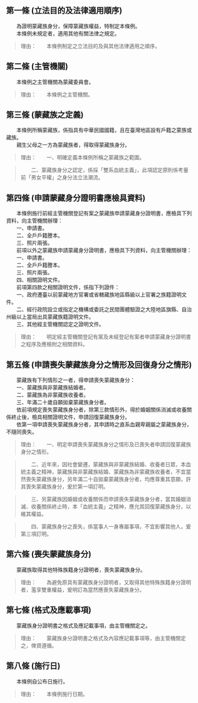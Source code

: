 第一條 (立法目的及法律適用順序)
-------------------------------
　　為證明蒙藏族身分，保障蒙藏族權益，特制定本條例。  
　　本條例未規定者，適用其他有關法律之規定。  
> 理由：　　本條例制定之立法目的及與其他法律適用之順序。



第二條 (主管機關)
-----------------
　　本條例之主管機關為蒙藏委員會。  
> 理由：　　本條例之主管機關。



第三條 (蒙藏族之定義)
---------------------
　　本條例所稱蒙藏族，係指具有中華民國國籍，且在臺灣地區設有戶籍之蒙族或藏族。  
　　親生父母之一方為蒙藏族者，得取得蒙藏族身分。  
> 理由：　　一、明確定義本條例所稱之蒙藏族之範圍。

> 　　二、蒙藏族身分之認定，係採「雙系血統主義」，此項認定原則係考量前「男女平權」之身分法立法潮流。



第四條 (申請蒙藏身分證明書應檢具資料)
-------------------------------------
　　本條例施行前經主管機關登記有案之蒙藏族申請蒙藏身分證明書，應檢具下列資料，向主管機關辦理：  
　　一、申請書。  
　　二、全戶戶籍謄本。  
　　三、照片兩張。  
　　前項以外之蒙藏族申請蒙藏身分證明書，應檢具下列資料，向主管機關辦理：  
　　一、申請書。  
　　二、全戶戶籍謄本。  
　　三、照片兩張。  
　　四、相關證明文件。  
　　前項第四款之相關證明文件，係指下列證件：  
　　一、政府遷臺以前蒙藏地方官署或省轄藏族地區縣級以上官署之族籍證明文件。  
　　二、經行政院設立或指定之機構或委託之民間團體驗證之大陸地區旗縣、自治州級以上當局出具蒙藏族籍證明文件。  
　　三、其他經主管機關認定之證明文件。  
> 理由：　　明定經主管機關登記有案及未經登記有案者申請蒙藏身分證明書之程序及應檢附之相關資料。



第五條 (申請喪失蒙藏族身分之情形及回復身分之情形)
-------------------------------------------------
　　蒙藏族有下列情形之一者，得申請喪失蒙藏族身分：  
　　一、蒙藏族與非蒙藏族結婚者。  
　　二、蒙藏族為非蒙藏族收養者。  
　　三、年滿二十歲自願拋棄蒙藏族身分者。  
　　依前項規定喪失蒙藏族身分者，除第三款情形外，得於婚姻關係消滅或收養關係終止後，檢具相關證明文件，申請回復蒙藏族身分。  
　　依第一項申請喪失蒙藏族身分者，其申請時之直系血親卑親屬之蒙藏族身分，不隨同喪失。  
> 理由：　　一、明定申請喪失蒙藏族身分之情形及已喪失者申請回復蒙藏族身分之情形。

> 　　二、近年來，因社會變遷，蒙藏族與非蒙藏族結婚、收養者日眾，本血統主義之精神，蒙藏族與非蒙藏族結婚、蒙藏族為非蒙藏族收養者，不宜當然喪失蒙藏族身分，另年滿二十自拋棄蒙藏族身分者，均應尊重其意願，許其喪失蒙藏族身分，爰於第一項訂明。

> 　　三、另蒙藏族因婚姻或收養關係而申請喪失蒙藏族身分者，當其婚姻消滅、收養關係終止時，本「血統主義」之精神，應允其回復蒙藏族身分，以維其權益。

> 　　四、蒙藏族身分之喪失，係當事人一身專屬事項，不宜影響其他人，爰第三項訂明。



第六條 (喪失蒙藏族身分)
-----------------------
　　蒙藏族取得其他特殊族籍身分證明者，喪失蒙藏族身分。  
> 理由：　　為避免原具有蒙藏族身分證明者，又取得其他特殊族籍身分證明者，濫享雙重權益，爰明訂為當然應喪失蒙藏族身分。



第七條 (格式及應載事項)
-----------------------
　　蒙藏族身分證明書之格式及應記載事項，由主管機關定之。  
> 理由：　　蒙藏族身分證明書之格式及內容應記載事項等，由主管機關定之，俾資遵循。



第八條 (施行日)
---------------
　　本條例自公布日施行。  
> 理由：　　本條例施行日期。